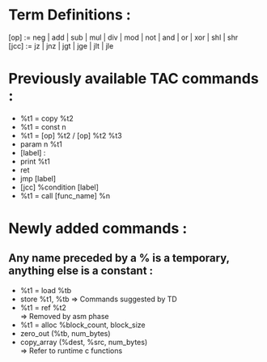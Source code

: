 # Term Definitions : 
[op] := neg | add | sub | mul | div | mod | not | and | or | xor | shl | shr  
[jcc] := jz | jnz | jgt | jge | jlt | jle

# Previously available TAC commands : 
- %t1 = copy %t2
- %t1 = const n
- %t1 = [op] %t2 / [op] %t2 %t3
- param n %t1
- [label] : 
- print %t1
- ret
- jmp [label]
- [jcc] %condition [label]
- %t1 = call [func_name] %n


# Newly added commands : 
## Any name preceded by a % is a temporary, anything else is a constant : 
- %t1 = load %tb
- store %t1, %tb 
=> Commands suggested by TD
- %t1 = ref %t2   
=> Removed by asm phase
- %t1 = alloc %block_count, block_size
- zero_out (%tb, num_bytes)   
- copy_array (%dest, %src, num_bytes)   
=> Refer to runtime c functions
